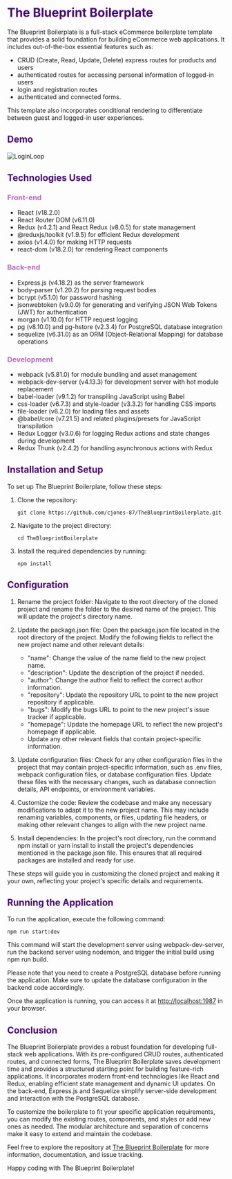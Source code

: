 # <span style="color:indigo;">The Blueprint Boilerplate</span>

The Blueprint Boilerplate is a full-stack eCommerce boilerplate template that provides a solid foundation for building eCommerce web applications. It includes out-of-the-box essential features such as:

- CRUD (Create, Read, Update, Delete) express routes for products and users
- authenticated routes for accessing personal information of logged-in users
- login and registration routes
- authenticated and connected forms.

This template also incorporates conditional rendering to differentiate between guest and logged-in user experiences.

## <span style="color:indigo;">Demo</span>

![LoginLoop](https://i.imgur.com/HOiTb5v.gif)

## <span style="color:indigo;">Technologies Used</span>

### <span style="color:#ba69c8;">Front-end</span>

- React (v18.2.0)
- React Router DOM (v6.11.0)
- Redux (v4.2.1) and React Redux (v8.0.5) for state management
- @reduxjs/toolkit (v1.9.5) for efficient Redux development
- axios (v1.4.0) for making HTTP requests
- react-dom (v18.2.0) for rendering React components

### <span style="color:#ba69c8;">Back-end</span>

- Express.js (v4.18.2) as the server framework
- body-parser (v1.20.2) for parsing request bodies
- bcrypt (v5.1.0) for password hashing
- jsonwebtoken (v9.0.0) for generating and verifying JSON Web Tokens (JWT) for authentication
- morgan (v1.10.0) for HTTP request logging
- pg (v8.10.0) and pg-hstore (v2.3.4) for PostgreSQL database integration
- sequelize (v6.31.0) as an ORM (Object-Relational Mapping) for database operations

### <span style="color:#ba69c8;">Development</span>

- webpack (v5.81.0) for module bundling and asset management
- webpack-dev-server (v4.13.3) for development server with hot module replacement
- babel-loader (v9.1.2) for transpiling JavaScript using Babel
- css-loader (v6.7.3) and style-loader (v3.3.2) for handling CSS imports
- file-loader (v6.2.0) for loading files and assets
- @babel/core (v7.21.5) and related plugins/presets for JavaScript transpilation
- Redux Logger (v3.0.6) for logging Redux actions and state changes during development
- Redux Thunk (v2.4.2) for handling asynchronous actions with Redux

## <span style="color:indigo;">Installation and Setup</span>

To set up The Blueprint Boilerplate, follow these steps:

1. Clone the repository:

   ```shell
   git clone https://github.com/cjones-87/TheBlueprintBoilerplate.git

   ```

2. Navigate to the project directory:

   ```shell
   cd TheBlueprintBoilerplate

   ```

3. Install the required dependencies by running:

   ```shell
   npm install
   ```

## <span style="color:indigo;">Configuration</span>

1. Rename the project folder: Navigate to the root directory of the cloned project and rename the folder to the desired name of the project. This will update the project's directory name.

2. Update the package.json file: Open the package.json file located in the root directory of the project. Modify the following fields to reflect the new project name and other relevant details:

   - "name": Change the value of the name field to the new project name.
   - "description": Update the description of the project if needed.
   - "author": Change the author field to reflect the correct author information.
   - "repository": Update the repository URL to point to the new project repository if applicable.
   - "bugs": Modify the bugs URL to point to the new project's issue tracker if applicable.
   - "homepage": Update the homepage URL to reflect the new project's homepage if applicable.
   - Update any other relevant fields that contain project-specific information.

3. Update configuration files: Check for any other configuration files in the project that may contain project-specific information, such as .env files, webpack configuration files, or database configuration files. Update these files with the necessary changes, such as database connection details, API endpoints, or environment variables.

4. Customize the code: Review the codebase and make any necessary modifications to adapt it to the new project name. This may include renaming variables, components, or files, updating file headers, or making other relevant changes to align with the new project name.

5. Install dependencies: In the project's root directory, run the command npm install or yarn install to install the project's dependencies mentioned in the package.json file. This ensures that all required packages are installed and ready for use.

These steps will guide you in customizing the cloned project and making it your own, reflecting your project's specific details and requirements.

## <span style="color:indigo;">Running the Application</span>

To run the application, execute the following command:

```shell
npm run start:dev
```

This command will start the development server using webpack-dev-server, run the backend server using nodemon, and trigger the initial build using npm run build.

Please note that you need to create a PostgreSQL database before running the application. Make sure to update the database configuration in the backend code accordingly.

Once the application is running, you can access it at [http://localhost:1987](http://localhost:1987) in your browser.

## <span style="color:indigo;">Conclusion</span>

The Blueprint Boilerplate provides a robust foundation for developing full-stack web applications. With its pre-configured CRUD routes, authenticated routes, and connected forms, The Blueprint Boilerplate saves development time and provides a structured starting point for building feature-rich applications. It incorporates modern front-end technologies like React and Redux, enabling efficient state management and dynamic UI updates. On the back-end, Express.js and Sequelize simplify server-side development and interaction with the PostgreSQL database.

To customize the boilerplate to fit your specific application requirements, you can modify the existing routes, components, and styles or add new ones as needed. The modular architecture and separation of concerns make it easy to extend and maintain the codebase.

Feel free to explore the repository at [The Blueprint Boilerplate](https://github.com/cjones-87/TheBlueprintBoilerplate) for more information, documentation, and issue tracking.

Happy coding with The Blueprint Boilerplate!
